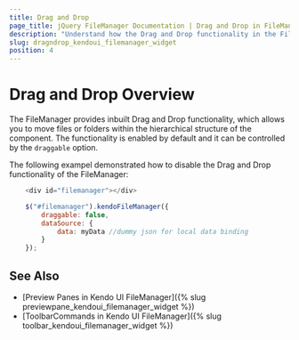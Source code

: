 ```yaml
---
title: Drag and Drop
page_title: jQuery FileManager Documentation | Drag and Drop in FileManager | Kendo UI
description: "Understand how the Drag and Drop functionality in the FileManager enable you to manage the files"
slug: dragndrop_kendoui_filemanager_widget
position: 4
---
```


# Drag and Drop Overview


The FileManager provides inbuilt Drag and Drop functionality, which allows you to move files or folders within the hierarchical structure of the component. The functionality is enabled by default and it can be controlled by the `draggable` option.


The following exampel demonstrated how to disable the Drag and Drop functionality of the FileManager:
```js
    <div id="filemanager"></div>

    $("#filemanager").kendoFileManager({
        draggable: false,
        dataSource: {
            data: myData //dummy json for local data binding
        }
    });
```

## See Also

* [Preview Panes in Kendo UI FileManager]({% slug previewpane_kendoui_filemanager_widget %})
* [ToolbarCommands in Kendo UI FileManager]({% slug toolbar_kendoui_filemanager_widget %})
